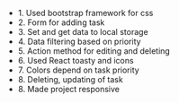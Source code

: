 <ul>
  <li>1. Used bootstrap framework for css</li>
  <li>2. Form for adding task</li>
  <li>3. Set and get data to local storage</li>
  <li>4. Data filtering based on priority</li>
  <li>5. Action method for editing and deleting</li>
  <li>6. Used React toasty and icons</li>
  <li>7. Colors depend on task priority</li>
  <li>8. Deleting, updating of task</li>
  <li>8. Made project responsive</li>
</ul>
